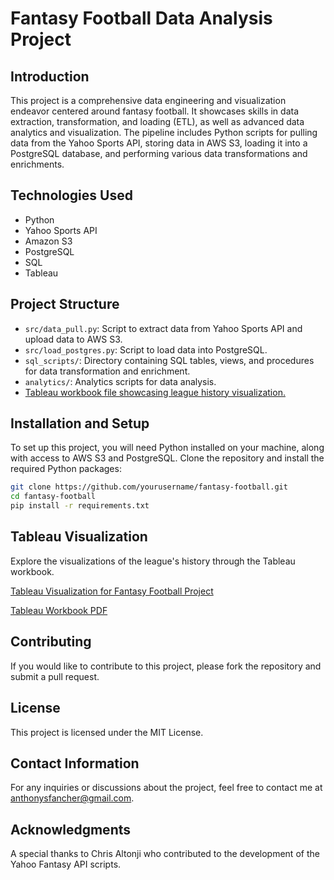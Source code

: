 # Fantasy Football Data Analysis Project

## Introduction
This project is a comprehensive data engineering and visualization endeavor centered around fantasy football. It showcases skills in data extraction, transformation, and loading (ETL), as well as advanced data analytics and visualization. The pipeline includes Python scripts for pulling data from the Yahoo Sports API, storing data in AWS S3, loading it into a PostgreSQL database, and performing various data transformations and enrichments.

## Technologies Used
- Python
- Yahoo Sports API
- Amazon S3
- PostgreSQL
- SQL
- Tableau

## Project Structure
- `src/data_pull.py`: Script to extract data from Yahoo Sports API and upload data to AWS S3.
- `src/load_postgres.py`: Script to load data into PostgreSQL.
- `sql_scripts/`: Directory containing SQL tables, views, and procedures for data transformation and enrichment.
- `analytics/`: Analytics scripts for data analysis.
-  [Tableau workbook file showcasing league history visualization.](https://public.tableau.com/views/FANTASYRECORDBOOK/RECORDBOOK?:language=en-US&:display_count=n&:origin=viz_share_link)

## Installation and Setup
To set up this project, you will need Python installed on your machine, along with access to AWS S3 and PostgreSQL. Clone the repository and install the required Python packages:

```bash
git clone https://github.com/yourusername/fantasy-football.git
cd fantasy-football
pip install -r requirements.txt
```

## Tableau Visualization
Explore the visualizations of the league's history through the Tableau workbook.

[Tableau Visualization for Fantasy Football Project](https://public.tableau.com/views/FANTASYRECORDBOOK/RECORDBOOK?:language=en-US&:display_count=n&:origin=viz_share_link)

[Tableau Workbook PDF](RECORD%20BOOK.pdf)

## Contributing
If you would like to contribute to this project, please fork the repository and submit a pull request.

## License
This project is licensed under the MIT License.

## Contact Information
For any inquiries or discussions about the project, feel free to contact me at anthonysfancher@gmail.com.

## Acknowledgments
A special thanks to Chris Altonji who contributed to the development of the Yahoo Fantasy API scripts.